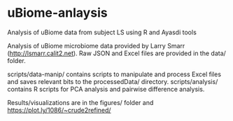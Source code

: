 # uBiome-anlaysis
Analysis of uBiome data from subject LS using R and Ayasdi tools 

Analysis of uBiome microbiome data provided by Larry Smarr (http://lsmarr.calit2.net). Raw JSON and Excel files are provided in the data/ folder. 

scripts/data-manip/ contains scripts to manipulate and process Excel files and saves relevant bits to the processedData/ directory.
scripts/analysis/ contains R scripts for PCA analysis and pairwise difference analysis. 

Results/visualizations are in the figures/ folder and https://plot.ly/1086/~crude2refined/

